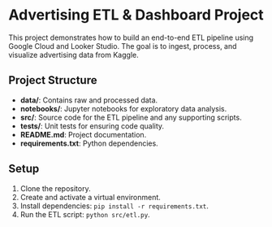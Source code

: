 # Advertising ETL & Dashboard Project

This project demonstrates how to build an end-to-end ETL pipeline using Google Cloud and Looker Studio. The goal is to ingest, process, and visualize advertising data from Kaggle.

## Project Structure

- **data/**: Contains raw and processed data.
- **notebooks/**: Jupyter notebooks for exploratory data analysis.
- **src/**: Source code for the ETL pipeline and any supporting scripts.
- **tests/**: Unit tests for ensuring code quality.
- **README.md**: Project documentation.
- **requirements.txt**: Python dependencies.

## Setup

1. Clone the repository.
2. Create and activate a virtual environment.
3. Install dependencies: `pip install -r requirements.txt`.
4. Run the ETL script: `python src/etl.py`.
